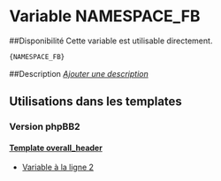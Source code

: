# Variable NAMESPACE_FB

##Disponibilité
Cette variable est utilisable directement.

```html
{NAMESPACE_FB}
```

##Description
[*Ajouter une description*](https://fa-tvars.appspot.com/var/NAMESPACE_FB)

## Utilisations dans les templates

### Version phpBB2

#### [Template overall_header](subsilver/overall_header.md#readme)
* [Variable &agrave; la ligne 2](../subsilver/overall_header.tpl#L2)